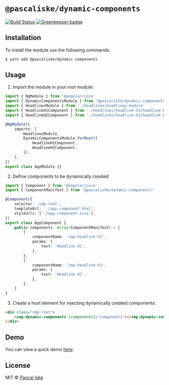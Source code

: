 # `@pascaliske/dynamic-components`

[![Build Status](https://travis-ci.com/pascaliske/dynamic-components.svg?branch=master)](https://travis-ci.com/pascaliske/dynamic-components) [![Greenkeeper badge](https://badges.greenkeeper.io/pascaliske/dynamic-components.svg)](https://greenkeeper.io/)

## Installation

To install the module use the following commands:

```bash
$ yarn add @pascaliske/dynamic-components
```

## Usage

1. Import the module in your root module:

```typescript
import { NgModule } from '@angular/core'
import { DynamicComponentsModule } from '@pascaliske/dynamic-components'
import { HeadlinesModule } from './headlines/headlines.module'
import { HeadlineH1Component } from './headlines/headline-h1/headline-h1.component'
import { HeadlineH2Component } from './headlines/headline-h2/headline-h2.component'

@NgModule({
    imports: [
        HeadlinesModule,
        DynamicComponentsModule.forRoot([
            HeadlineH1Component,
            HeadlineH2Component,
        ]),
    ],
})
export class AppModule {}
```

2. Define components to be dynamically created:

```typescript
import { Component } from '@angular/core'
import { ComponentManifest } from '@pascaliske/dynamic-components'

@Component({
    selector: 'cmp-root',
    templateUrl: './app.component.html',
    styleUrls: ['./app.component.scss'],
})
export class AppComponent {
    public components: Array<ComponentManifest> = [
        {
            componentName: 'cmp-headline-h1',
            params: {
                text: 'Headline H1',
            },
        },
        {
            componentName: 'cmp-headline-h2',
            params: {
                text: 'Headline H2',
            },
        },
    ]
}
```

3. Create a host element for injecting dynamically created components:

```html
<div class="cmp-root">
    <cmp-dynamic-components [components]="components"></cmp-dynamic-components>
</div>
```

## Demo

You can view a quick demo [here](https://stackblitz.com/github/pascaliske/dynamic-components).

## License

MIT © [Pascal Iske](https://pascal-iske.de)
